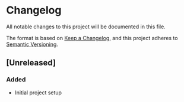 # Changelog

All notable changes to this project will be documented in this file.

The format is based on [Keep a Changelog](https://keepachangelog.com/en/1.0.0/),
and this project adheres to [Semantic Versioning](https://semver.org/spec/v2.0.0.html).

## [Unreleased]

### Added
- Initial project setup

<!-- 
## [x.x.x] - YYYY-MM-DD
### Added
- For new features

### Changed
- For changes in existing functionality

### Deprecated
- For soon-to-be removed features

### Removed
- For now removed features

### Fixed
- For any bug fixes

### Security
- In case of vulnerabilities
-->
